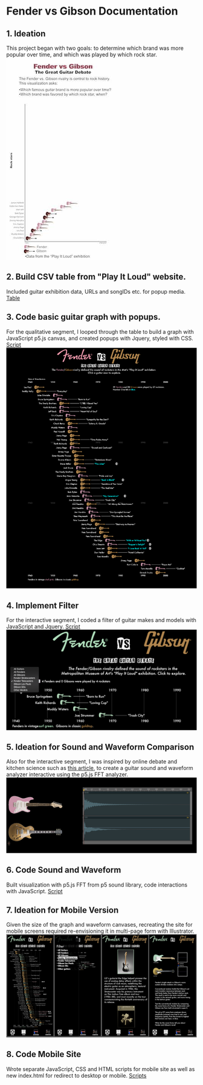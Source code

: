 # Fender vs Gibson Documentation
## 1. Ideation 
This project began with two goals: to determine which brand was more popular over time, and which was played by which rock star.\
![Sketch](https://github.com/dangrunebaum/dangrunebaum.github.io/blob/master/met-qual/FENDER_VS_GIBSON_SKETCH.jpg)

## 2. Build CSV table from "Play It Loud" website.
Included guitar exhibition data, URLs and songIDs etc. for popup media. 
[Table](https://github.com/dangrunebaum/dangrunebaum.github.io/blob/master/met-interactive/data/guitars.csv)

## 3. Code basic guitar graph with popups. 
For the qualitative segment, I looped through the table to build a graph with JavaScript p5.js canvas, and created popups with Jquery, styled with CSS.
[Script](https://github.com/dangrunebaum/dangrunebaum.github.io/blob/master/met-qual/guitars.js)
![Graph](https://github.com/dangrunebaum/dangrunebaum.github.io/blob/master/met-qual/FENDER_VS_GIBSON_FINAL.png) 

## 4. Implement Filter
For the interactive segment, I coded a filter of guitar makes and models with JavaScript and Jquery.
[Script](https://github.com/dangrunebaum/dangrunebaum.github.io/blob/master/met-int/guitars.js)
![Filter view](https://github.com/dangrunebaum/dangrunebaum.github.io/blob/master/fender-vs-gibson/filter_view.png)

## 5. Ideation for Sound and Waveform Comparison 
Also for the interactive segment, I was inspired by online debate and kitchen science such as [this article](https://www.cycfi.com/2013/11/sustain-myth-science/),  to create a guitar sound and waveform analyzer interactive using the p5.js FFT analyzer. ![Sound sketch](https://github.com/dangrunebaum/dangrunebaum.github.io/blob/master/fender-vs-gibson/waveform_ideation.png) 

## 6. Code Sound and Waveform 
Built visualization with p5.js FFT from p5 sound library, code interactions with JavaScript.
[Script](https://github.com/dangrunebaum/dangrunebaum.github.io/blob/master/met-int/guitars.js)

## 7. Ideation for Mobile Version 
Given the size of the graph and waveform canvases, recreating the site for mobile screens required re-envisioning it in multi-page form with Illustrator.
![Sketch](https://github.com/dangrunebaum/dangrunebaum.github.io/blob/master/fender-vs-gibson/mobile_ideation.png)

## 8. Code Mobile Site
Wrote separate JavaScript, CSS and HTML scripts for mobile site as well as new index.html for redirect to desktop or mobile. 
[Scripts](https://github.com/dangrunebaum/dangrunebaum.github.io/tree/master/fender-vs-gibson/met-mobile)
